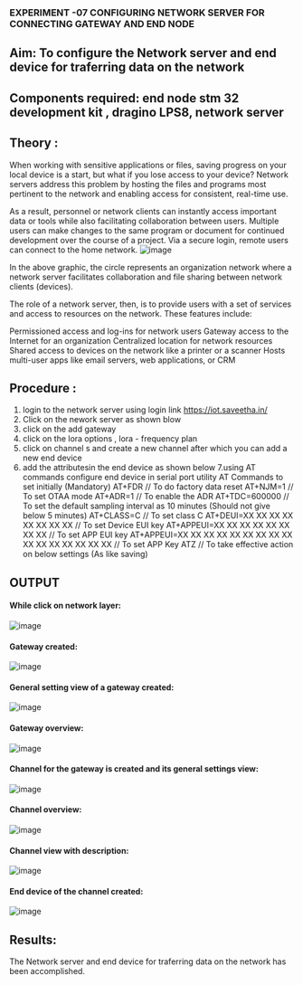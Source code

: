  ### EXPERIMENT -07 CONFIGURING NETWORK SERVER FOR CONNECTING GATEWAY AND END NODE 
 
## Aim: To  configure  the Network server and end device for traferring data on the network
## Components required: end node stm 32 development kit , dragino LPS8, network server 

## Theory :
When working with sensitive applications or files, saving progress on your local device is a start, but what if you lose access to your device? Network servers address this problem by hosting the files and programs most pertinent to the network and enabling access for consistent, real-time use. 

As a result, personnel or network clients can instantly access important data or tools while also facilitating collaboration between users. Multiple users can make changes to the same program or document for continued development over the course of a project. Via a secure login, remote users can connect to the home network.
![image](https://github.com/vasanthkumarch/EXPERIMENT-07-CONFIGURING-NETWORK-SERVER-FOR-CONNECTING-GATEWAY-AND-END-NODE-/assets/36288975/59db9b76-ddd5-4d6a-9075-8db233f5e479)


In the above graphic, the circle represents an organization network where a network server facilitates collaboration and file sharing between network clients (devices).

 The role of a network server, then, is to provide users with a set of services and access to resources on the network. These features include:

Permissioned access and log-ins for network users Gateway access to the Internet for an organization Centralized location for network resources  Shared access to devices on the network like a printer or a scanner Hosts multi-user apps like email servers, web applications, or CRM

## Procedure :

 1. login to the network server using login link  https://iot.saveetha.in/
 2. Click on the nework server as shown blow 
 3. click on the add gateway 
 4. click on the lora options , lora - frequency plan 
 5. click on channel s and create a new channel after which you can add a new end device 
 6. add the attributesin the end device as  shown below 
 7.using AT commands configure end device in serial port utility
AT Commands to set initially (Mandatory)
 AT+FDR // To do factory data reset
 AT+NJM=1 // To set OTAA mode
 AT+ADR=1 // To enable the ADR
 AT+TDC=600000 // To set the default sampling interval as 10 minutes
(Should not give below 5 minutes)
 AT+CLASS=C // To set class C
 AT+DEUI=XX XX XX XX XX XX XX XX // To set Device EUI key
 AT+APPEUI=XX XX XX XX XX XX XX XX // To set APP EUI key
 AT+APPEUI=XX XX XX XX XX XX XX XX XX XX XX XX XX XX XX XX //
To set APP Key
 ATZ // To take effective action on below settings (As like saving)

## OUTPUT 

#### While click on network layer:

![image](https://github.com/Yuvaranithulasingam/EXPERIMENT-07-CONFIGURING-NETWORK-SERVER-FOR-CONNECTING-GATEWAY-AND-END-NODE-/assets/121418522/e771e9e0-310b-469e-bc44-2397779b7a2c)

#### Gateway created:

![image](https://github.com/Yuvaranithulasingam/EXPERIMENT-07-CONFIGURING-NETWORK-SERVER-FOR-CONNECTING-GATEWAY-AND-END-NODE-/assets/121418522/1e10a766-bf39-42be-9a9f-99ecbc4e9742)

#### General setting view of a gateway created:

![image](https://github.com/Yuvaranithulasingam/EXPERIMENT-07-CONFIGURING-NETWORK-SERVER-FOR-CONNECTING-GATEWAY-AND-END-NODE-/assets/121418522/75ba64cf-9aa6-4a06-955a-e3d90c242f75)

#### Gateway overview:

![image](https://github.com/Yuvaranithulasingam/EXPERIMENT-07-CONFIGURING-NETWORK-SERVER-FOR-CONNECTING-GATEWAY-AND-END-NODE-/assets/121418522/44a65de8-077d-4b41-a8bb-c63d29297398)

#### Channel for the gateway is created and its general settings view:

![image](https://github.com/Yuvaranithulasingam/EXPERIMENT-07-CONFIGURING-NETWORK-SERVER-FOR-CONNECTING-GATEWAY-AND-END-NODE-/assets/121418522/89df20d4-2fbb-4542-b7f7-c913c9d1741c)

#### Channel overview:
![image](https://github.com/Yuvaranithulasingam/EXPERIMENT-07-CONFIGURING-NETWORK-SERVER-FOR-CONNECTING-GATEWAY-AND-END-NODE-/assets/121418522/ea366eef-fb12-4e23-adfa-0b7bdaa6a95b)

#### Channel view with description:

![image](https://github.com/Yuvaranithulasingam/EXPERIMENT-07-CONFIGURING-NETWORK-SERVER-FOR-CONNECTING-GATEWAY-AND-END-NODE-/assets/121418522/df15cd18-08a7-497a-b4da-089254098d55)

#### End device of the channel created:

![image](https://github.com/Yuvaranithulasingam/EXPERIMENT-07-CONFIGURING-NETWORK-SERVER-FOR-CONNECTING-GATEWAY-AND-END-NODE-/assets/121418522/7648ae3b-cf33-4a67-a345-57bee889f67a)

## Results: 

  The Network server and end device for traferring data on the network has been accomplished.

